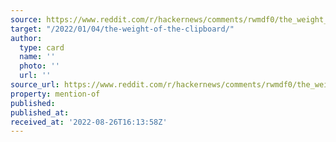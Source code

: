 ```yaml
---
source: https://www.reddit.com/r/hackernews/comments/rwmdf0/the_weight_of_the_clipboard/
target: "/2022/01/04/the-weight-of-the-clipboard/"
author:
  type: card
  name: ''
  photo: ''
  url: ''
source_url: https://www.reddit.com/r/hackernews/comments/rwmdf0/the_weight_of_the_clipboard/
property: mention-of
published:
published_at:
received_at: '2022-08-26T16:13:58Z'
---
```



